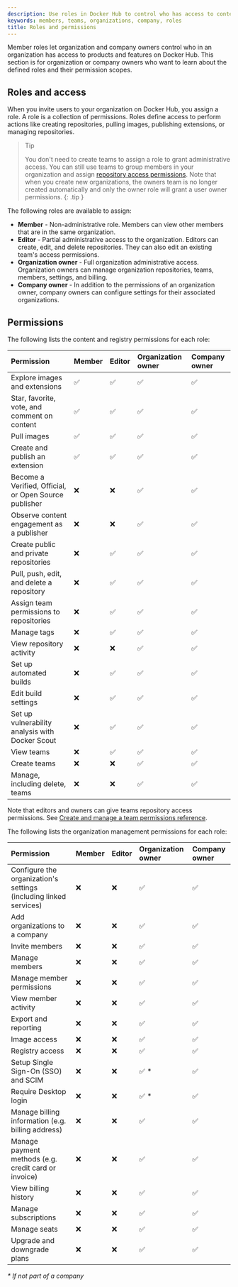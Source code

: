 ```yaml
---
description: Use roles in Docker Hub to control who has access to content, registry, and organization management permissions.
keywords: members, teams, organizations, company, roles
title: Roles and permissions
---
```


Member roles let organization and company owners control who in an organization has access to products and features on Docker Hub. This section is for organization or company owners who want to learn about the defined roles and their permission scopes.

## Roles and access

When you invite users to your organization on Docker Hub, you assign a role. A role is a collection of permissions. Roles define access to perform actions like creating repositories, pulling images, publishing extensions, or managing repositories.

> Tip
>
> You don't need to create teams to assign a role to grant administrative access. You can still use teams to group members in your organization and assign [repository access permissions](/docker-hub/manage-a-team/#permissions-reference). Note that when you create new organizations, the owners team is no longer created automatically and only the owner role will grant a user owner permissions.
{: .tip }

The following roles are available to assign:

- **Member** - Non-administrative role. Members can view other members that are in the same organization.
- **Editor** - Partial administrative access to the organization. Editors can create, edit, and delete repositories. They can also edit an existing team's access permissions.
- **Organization owner** - Full organization administrative access. Organization owners can manage organization repositories, teams, members, settings, and billing.
- **Company owner** - In addition to the permissions of an organization owner, company owners can configure settings for their associated organizations.

## Permissions

The following lists the content and registry permissions for each role:

| Permission | Member | Editor | Organization owner | Company owner |
|:----------------------- |:------ |:-------|:------------------ |:----------- |
| Explore images and extensions | ✅ | ✅ | ✅ | ✅ |
| Star, favorite, vote, and comment on content | ✅ | ✅ | ✅ | ✅ |
| Pull images | ✅ | ✅ | ✅ | ✅ |
| Create and publish an extension | ✅ | ✅ | ✅ | ✅ |
| Become a Verified, Official, or Open Source publisher | ❌ | ❌ | ✅ | ✅ |
| Observe content engagement as a publisher | ❌ | ❌ | ✅ | ✅ |
| Create public and private repositories | ❌ | ✅ | ✅ | ✅ |
| Pull, push, edit, and delete a repository | ❌ | ✅ | ✅ | ✅ |
| Assign team permissions to repositories | ❌ | ✅ | ✅ | ✅ |
| Manage tags | ❌ | ✅ | ✅ | ✅ |
| View repository activity | ❌ | ❌ | ✅ | ✅ |
| Set up automated builds | ❌ | ✅ | ✅ | ✅ |
| Edit build settings | ❌ | ✅ | ✅ | ✅ |
| Set up vulnerability analysis with Docker Scout | ❌ | ✅ | ✅ | ✅ |
| View teams | ❌ | ✅ | ✅ | ✅ |
| Create teams | ❌ | ❌ | ✅ | ✅ |
| Manage, including delete, teams | ❌ | ❌ | ✅ | ✅ |

Note that editors and owners can give teams repository access permissions. See [Create and manage a team permissions reference](/docker-hub/manage-a-team/#permissions-reference).

The following lists the organization management permissions for each role:

| Permission | Member | Editor | Organization owner | Company owner |
|:----------------------- |:------ |:-------|:------------------ |:----------- |
| Configure the organization's settings (including linked services) | ❌ | ❌ | ✅ | ✅ |
| Add organizations to a company | ❌ | ❌ | ✅ | ✅ |
| Invite members | ❌ | ❌ | ✅ | ✅ |
| Manage members | ❌ | ❌ | ✅ | ✅ |
| Manage member permissions | ❌ | ❌ | ✅ | ✅ |
| View member activity | ❌ | ❌ | ✅ | ✅ |
| Export and reporting | ❌ | ❌ | ✅ | ✅ |
| Image access | ❌ | ❌ | ✅ | ✅ |
| Registry access | ❌ | ❌ | ✅ | ✅ |
| Setup Single Sign-On (SSO) and SCIM | ❌ | ❌ | ✅ * | ✅ |
| Require Desktop login | ❌ | ❌ | ✅ * | ✅ |
| Manage billing information (e.g. billing address) | ❌ | ❌ | ✅ | ✅ |
| Manage payment methods (e.g. credit card or invoice) | ❌ | ❌ | ✅ | ✅ |
| View billing history | ❌ | ❌ | ✅ | ✅ |
| Manage subscriptions | ❌ | ❌ | ✅ | ✅ |
| Manage seats | ❌ | ❌ | ✅ | ✅ |
| Upgrade and downgrade plans | ❌ | ❌ | ✅ | ✅ |

_* If not part of a company_

